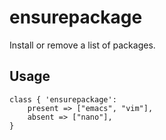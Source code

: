 # ensurepackage

Install or remove a list of packages.

## Usage

    class { 'ensurepackage':
        present => ["emacs", "vim"],
        absent => ["nano"],
    }
